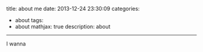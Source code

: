 title: about me
date: 2013-12-24 23:30:09
categories:
- about
tags: 
- about
mathjax: true
description: about
---


I wanna